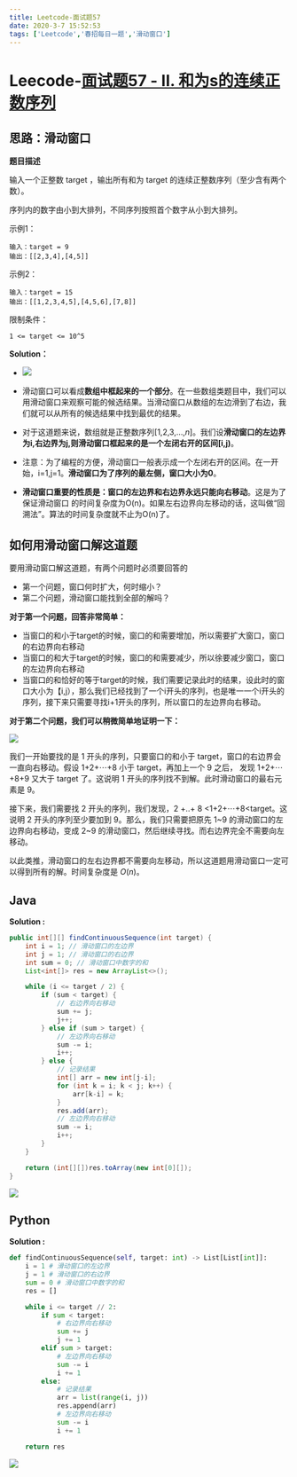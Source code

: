 ```yaml
---
title: Leetcode-面试题57
date: 2020-3-7 15:52:53
tags: ['Leetcode','春招每日一题','滑动窗口']
---
```


# Leecode-[面试题57 - II. 和为s的连续正数序列](https://leetcode-cn.com/problems/he-wei-sde-lian-xu-zheng-shu-xu-lie-lcof/)

## 思路：滑动窗口

**题目描述**

输入一个正整数 target ，输出所有和为 target 的连续正整数序列（至少含有两个数）。

序列内的数字由小到大排列，不同序列按照首个数字从小到大排列。

示例1：

```
输入：target = 9
输出：[[2,3,4],[4,5]]
```

示例2：

```
输入：target = 15
输出：[[1,2,3,4,5],[4,5,6],[7,8]]
```

限制条件：

`1 <= target <= 10^5`



**Solution：**

- <img src = "https://pic.leetcode-cn.com/af4821c41d5b093e6a41ad5602208f9e7057cc1b002cd0053de71bc9a0e35b12.jpg">

<!--more-->



- 滑动窗口可以看成**数组中框起来的一个部分**。在一些数组类题目中，我们可以用滑动窗口来观察可能的候选结果。当滑动窗口从数组的左边滑到了右边，我们就可以从所有的候选结果中找到最优的结果。
- 对于这道题来说，数组就是正整数序列[1,2,3,…,*n*]。我们设**滑动窗口的左边界为i,右边界为j,则滑动窗口框起来的是一个左闭右开的区间[i,j)**。
- 注意：为了编程的方便，滑动窗口一般表示成一个左闭右开的区间。在一开始，i=1,j=1。**滑动窗口为了序列的最左侧，窗口大小为0**。

- **滑动窗口重要的性质是：窗口的左边界和右边界永远只能向右移动**。这是为了保证滑动窗口 的时间复杂度为O(n)。如果左右边界向左移动的话，这叫做“回溯法”。算法的时间复杂度就不止为O(n)了。



## 如何用滑动窗口解这道题

要用滑动窗口解这道题，有两个问题时必须要回答的

- 第一个问题，窗口何时扩大，何时缩小？
- 第二个问题，滑动窗口能找到全部的解吗？

**对于第一个问题，回答非常简单：**

- 当窗口的和小于target的时候，窗口的和需要增加，所以需要扩大窗口，窗口的右边界向右移动
- 当窗口的和大于target的时候，窗口的和需要减少，所以徐要减少窗口，窗口的左边界向右移动
- 当窗口的和恰好的等于target的时候，我们需要记录此时的结果，设此时的窗口大小为【i,j），那么我们已经找到了一个i开头的序列，也是唯一一个i开头的序列，接下来只需要寻找i+1开头的序列，所以窗口的左边界向右移动。

**对于第二个问题，我们可以稍微简单地证明一下：**

<img src = "https://pic.leetcode-cn.com/728c705889a672d5a85709cb3fd157216bb1a41dc377dcc125818d9e18b8dd55.jpg">

我们一开始要找的是 1 开头的序列，只要窗口的和小于 target，窗口的右边界会一直向右移动。假设 1+2+⋯+8 小于 target，再加上一个 9 之后， 发现 1+2+⋯+8+9 又大于 target 了。这说明 1 开头的序列找不到解。此时滑动窗口的最右元素是 9。

接下来，我们需要找 2 开头的序列，我们发现，2 +..+ 8  <1+2+⋯+8<target。这说明 2 开头的序列至少要加到 9。那么，我们只需要把原先 1~9 的滑动窗口的左边界向右移动，变成 2~9 的滑动窗口，然后继续寻找。而右边界完全不需要向左移动。

以此类推，滑动窗口的左右边界都不需要向左移动，所以这道题用滑动窗口一定可以得到所有的解。时间复杂度是 *O*(*n*)。

## Java

**Solution :**

```java
public int[][] findContinuousSequence(int target) {
    int i = 1; // 滑动窗口的左边界
    int j = 1; // 滑动窗口的右边界
    int sum = 0; // 滑动窗口中数字的和
    List<int[]> res = new ArrayList<>();

    while (i <= target / 2) {
        if (sum < target) {
            // 右边界向右移动
            sum += j;
            j++;
        } else if (sum > target) {
            // 左边界向右移动
            sum -= i;
            i++;
        } else {
            // 记录结果
            int[] arr = new int[j-i];
            for (int k = i; k < j; k++) {
                arr[k-i] = k;
            }
            res.add(arr);
            // 左边界向右移动
            sum -= i;
            i++;
        }
    }

    return (int[][])res.toArray(new int[0][]); 
}
```



![](https://zhuuu-bucket.oss-cn-beijing.aliyuncs.com/img/20200309111027.png)



## Python 

**Solution :**

```python
def findContinuousSequence(self, target: int) -> List[List[int]]:
    i = 1 # 滑动窗口的左边界
    j = 1 # 滑动窗口的右边界
    sum = 0 # 滑动窗口中数字的和
    res = []

    while i <= target // 2:
        if sum < target:
            # 右边界向右移动
            sum += j
            j += 1
        elif sum > target:
            # 左边界向右移动
            sum -= i
            i += 1
        else:
            # 记录结果
            arr = list(range(i, j))
            res.append(arr)
            # 左边界向右移动
            sum -= i
            i += 1

    return res

```



![](https://zhuuu-bucket.oss-cn-beijing.aliyuncs.com/img/20200309113236.png)